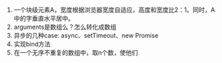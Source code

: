 # 

1.  一个块级元素A，宽度根据浏览器宽度自适应，高度和宽度比2：1。同时，A中的字垂直水平居中。
2.  arguments是数组么？怎么转化成数组
3.  异步的几种case:  async、setTimeout、new Promise
4.  实现bind方法
5.  在一个无序不重复的数组中，取n个数，使他们 



